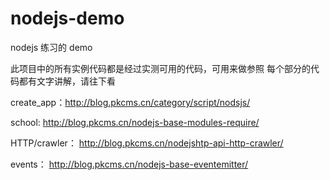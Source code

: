 # nodejs-demo
nodejs 练习的 demo

此项目中的所有实例代码都是经过实测可用的代码，可用来做参照
每个部分的代码都有文字讲解，请往下看

create_app：http://blog.pkcms.cn/category/script/nodsjs/

school: http://blog.pkcms.cn/nodejs-base-modules-require/

HTTP/crawler： http://blog.pkcms.cn/nodejshtp-api-http-crawler/ 

events： http://blog.pkcms.cn/nodejs-base-eventemitter/ 